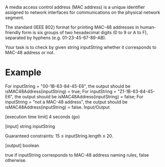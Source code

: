 A media access control address (MAC address) is a unique identifier assigned to network interfaces for communications on the physical network segment.

The standard (IEEE 802) format for printing MAC-48 addresses in human-friendly form is six groups of two hexadecimal digits (0 to 9 or A to F), separated by hyphens (e.g. 01-23-45-67-89-AB).

Your task is to check by given string inputString whether it corresponds to MAC-48 address or not.

# Example

For inputString = "00-1B-63-84-45-E6", the output should be
isMAC48Address(inputString) = true;
For inputString = "Z1-1B-63-84-45-E6", the output should be
isMAC48Address(inputString) = false;
For inputString = "not a MAC-48 address", the output should be
isMAC48Address(inputString) = false.
Input/Output

[execution time limit] 4 seconds (go)

[input] string inputString

Guaranteed constraints:
15 ≤ inputString.length ≤ 20.

[output] boolean

true if inputString corresponds to MAC-48 address naming rules, false otherwise.